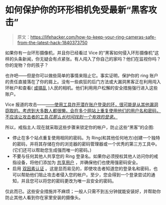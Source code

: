 # 如何保护你的环形相机免受最新“黑客攻击”

> 原文：<https://lifehacker.com/how-to-keep-your-ring-cameras-safe-from-the-latest-hack-1840373750>

如果你有一台环形摄像机，并且你已经看过 Vice 的“黑客如何侵入环形摄像机”这样的头条新闻，你无疑会有点紧张。有人闯入了你自己的家吗？他们在监视你吗？你的宠物？你的孩子？



也许吧——但是你可以做些简单的事情来阻止它。事实证明，保护你的 ring 账户的责任直接落在了你的肩上。没有一些疯狂的后门方法或大漏洞黑客正在利用闯入环帐户和查看( [或搞乱](https://lifehacker.com/how-to-stop-your-roommates-from-messing-with-your-amazo-1833229706) )人民的相机。他们利用用户松懈的安全措施强行进入这些账户。

Vice 报道的攻击——[——使用工具炸开潜在账户登录的环，很可能是从其他漏洞窃取的。考虑到大多数人都很懒，会在多个网站上重复使用他们的用户名和密码，不应该让攻击者的工具*花那么长时间找到一个有效的登录。*](https://www.vice.com/en_us/article/3a88k5/how-hackers-are-breaking-into-ring-cameras)

所以，戒指主人:现在就采取这些步骤来锁定你的帐户，防止这些“黑客”的企图:

*   停止在多个站点重复使用相同的密码。为 Ring(和其他任何地方)创建一个独特的密码，并将其存储在你的浏览器的密码管理器或一个优秀的第三方工具中。(它们还可以帮助您生成强而唯一的密码。)
*   不要与任何其他人共享您的 Ring 登录名。如果你必须授权其他人访问你的戒指设备，将他们添加为 [共享用户](https://support.ring.com/hc/en-us/articles/211018223-Controlling-Ring-Devices-through-Multiple-Devices-or-Sharing-Control-with-Other-Users) ，并确保他们也使用强密码安全。
*   启用 [双因素认证](https://support.ring.com/hc/en-us/articles/360024818291-Using-Two-Factor-Security-Authentication-with-Your-Ring-Products) 。这是显而易见的，即使攻击者知道您的登录名和密码，也可以帮助他们阻止攻击者侵入您的帐户。至少，您会得到一个登录尝试的通知，并且您可以将您的密码更改为唯一且安全的密码。

仅此而已。这些安全措施并不麻烦；一般人只需不到五分钟就能安装好，并帮助你防止其他人看到你在家里安装的摄像头。